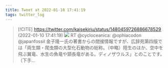 ```yaml
---
title: Tweet at 2022-01-10 17:41:19
tags: twitter_log
---
```


> [!CITE] https://twitter.com/kaisekiriu/status/1480459726886678529 (2022-01-10 17:41:19)
> ![](https://twitter.com/kaisekiriu/status/1480459726886678529)
> RT @cycloceanica: @ophiacodon @japanfossil 金子隆一氏の著書からの間接情報ですが、広辞苑第四版では「両生類・爬虫類の大型化石動物の総称。（中略）陸生のほか、空中を飛ぶ翼竜、水生の魚竜や頸長竜がある。ディノザウルス」とのことです。
> （下手…
